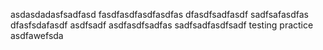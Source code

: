 asdasdadasfsadfasd
fasdfasdfasdfasdfas
dfasdfsadfasdf
sadfsafasdfas
dfasfsdafasdf
asdfsadf
asdfasdfsadfas
sadfsadfasdfsadf
testing practice
asdfawefsda
